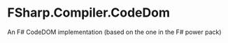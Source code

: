 FSharp.Compiler.CodeDom
=======================

An F# CodeDOM implementation (based on the one in the F# power pack)
